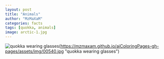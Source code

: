 ```yaml
---
layout: post
title: "Animals"
author: "MzMaXaM"
categories: facts
tags: [quokka, animals]
image: arctic-1.jpg
---
```




![quokka wearing glasses](https://mzmaxam.github.io/aiColoringPages-gh-pages/assets/img/00541.jpg)(https://mzmaxam.github.io/aiColoringPages-gh-pages/assets/img/00540.jpg "quokka wearing glasses")
